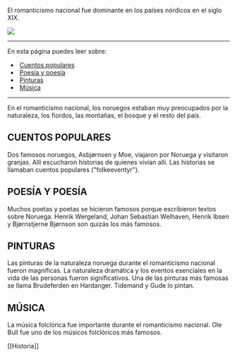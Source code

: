 El romanticismo nacional fue dominante en los países nórdicos en el siglo XIX.

![](https://cdn.kursoria.no/pensum/elements/-_ujyhtg.jpg)

---

En esta página puedes leer sobre:

-    [Cuentos populares](#cuentos-populares)
-    [Poesía y poesía](#poes%C3%ADa-y-poes%C3%ADa)
-    [Pinturas](#pinturas)
-    [Música](#m%C3%BAsica)

---

En el romanticismo nacional, los noruegos estaban muy preocupados por la naturaleza, los fiordos, las montañas, el bosque y el resto del país.

## CUENTOS POPULARES

Dos famosos noruegos, Asbjørnsen y Moe, viajaron por Noruega y visitaron granjas. Allí escucharon historias de quienes vivían allí. Las historias se llamaban cuentos populares ("folkeeventyr").

## POESÍA Y POESÍA

Muchos poetas y poetas se hicieron famosos porque escribieron textos sobre Noruega. Henrik Wergeland, Johan Sebastian Welhaven, Henrik Ibsen y Bjørnstjerne Bjørnson son quizás los más famosos.

## PINTURAS

Las pinturas de la naturaleza noruega durante el romanticismo nacional fueron magníficas. La naturaleza dramática y los eventos esenciales en la vida de las personas fueron significativos. Una de las pinturas más famosas se llama Brudeferden en Hardanger. Tidemand y Gude lo pintan.

## MÚSICA

La música folclórica fue importante durante el romanticismo nacional. Ole Bull fue uno de los músicos folclóricos más famosos.


[[Historia]]